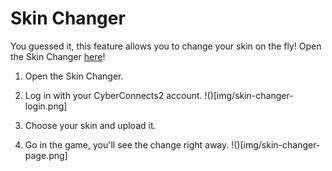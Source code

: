 # Skin Changer

You guessed it, this feature allows you to change your skin on the fly! Open the Skin Changer [here](http://cyberconnects2.com/games/rcraft/SkinChanger.php)!

1. Open the Skin Changer.
2. Log in with your CyberConnects2 account.
!()[img/skin-changer-login.png]

3. Choose your skin and upload it.
4. Go in the game, you'll see the change right away.
!()[img/skin-changer-page.png]
